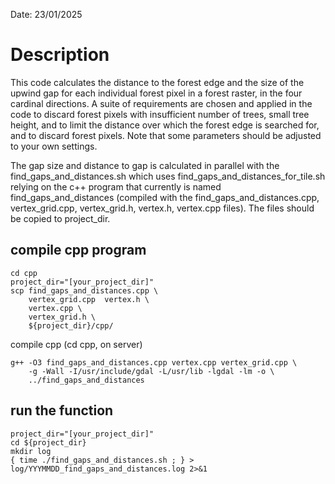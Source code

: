Date: 23/01/2025

# Description
This code calculates the distance to the forest edge and the size of the upwind gap for each individual forest pixel in a forest raster, in the four cardinal directions. A suite of requirements are chosen and applied in the code to discard forest pixels with insufficient number of trees, small tree height, and to limit the distance over which the forest edge is searched for, and to discard forest pixels. Note that some parameters should be adjusted to your own settings.

The gap size and distance to gap is calculated in parallel with the find_gaps_and_distances.sh which uses find_gaps_and_distances_for_tile.sh relying on the c++ program that currently is named find_gaps_and_distances (compiled with the find_gaps_and_distances.cpp, vertex_grid.cpp, vertex_grid.h, vertex.h, vertex.cpp files).
The files should be copied to project_dir.

## compile cpp program

```shell
cd cpp
project_dir="[your_project_dir]"
scp find_gaps_and_distances.cpp \
    vertex_grid.cpp  vertex.h \
    vertex.cpp \
    vertex_grid.h \
    ${project_dir}/cpp/
```

compile cpp (cd cpp, on server)

```shell
g++ -O3 find_gaps_and_distances.cpp vertex.cpp vertex_grid.cpp \
    -g -Wall -I/usr/include/gdal -L/usr/lib -lgdal -lm -o \
    ../find_gaps_and_distances
```

## run the function

```shell
project_dir="[your_project_dir]"
cd ${project_dir}
mkdir log
{ time ./find_gaps_and_distances.sh ; } > log/YYYMMDD_find_gaps_and_distances.log 2>&1
```
